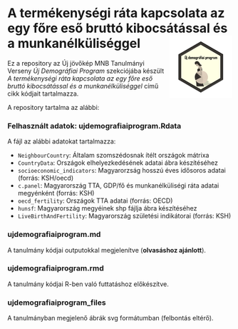 # A termékenységi ráta kapcsolata az egy főre eső bruttó kibocsátással és a munkanélküliséggel <img src="logo.png" align="right" width="140" height="140" />

Ez a repository az Új jövőkép MNB Tanulmányi Verseny *Új Demográfiai Program* szekciójába készült *A termékenységi ráta kapcsolata az egy főre eső bruttó kibocsátással és a munkanélküliséggel* című cikk kódjait tartalmazza.

A repository tartalma az alábbi:

### Felhasznált adatok: ujdemografiaiprogram.Rdata

A fájl az alábbi adatokat tartalmazza:

- `NeighbourCountry`: Általam szomszédosnak ítélt országok mátrixa
- `CountryData`: Országok elhelyezkedésének adatai ábra készítéséhez
- `socioeconomic_indicators`: Magyarorzság hosszú éves idősoros adatai (forrás: KSH/oecd)
- `c.panel`: Magyarország TTA, GDP/fő és munkanélküliségi ráta adatai megyénként (forrás: KSH)
- `oecd_fertility`: Országok TTA adatai (forrás: OECD)
- `hunsf`: Magyarország megyéinek shp fájlja ábra készítéséhez
- `LiveBirthAndFertility`: Magyarország születési indikátorai (forrás: KSH)

### ujdemografiaiprogram.md

A tanulmány kódjai outputokkal megjelenítve (**olvasáshoz ajánlott**).

### ujdemografiaiprogram.rmd

A tanulmány kódjai R-ben való futtatáshoz előkészítve.

### ujdemografiaiprogram_files

A tanulmányban megjelenő ábrák svg formátumban (felbontás eltérő).

